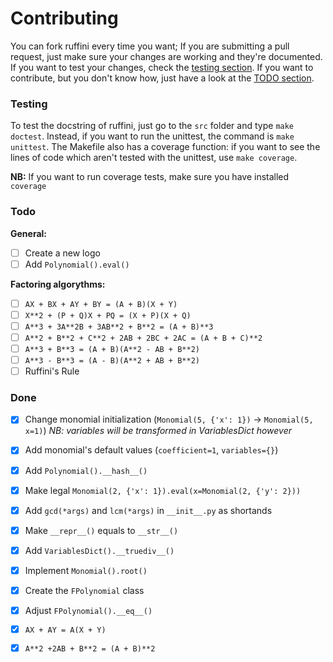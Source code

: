 # Contributing

You can fork ruffini every time you want; If you are submitting a pull request, just make sure your changes are working and they're documented.
If you want to test your changes, check the [testing section](#testing).
If you want to contribute, but you don't know how, just have a look at the [TODO section](#TODO).

### Testing

To test the docstring of ruffini, just go to the `src` folder and type `make doctest`.
Instead, if you want to run the unittest, the command is `make unittest`.
The Makefile also has a coverage function: if you want to see the lines of code which aren't tested with the unittest, use `make coverage`.

**NB:** If you want to run coverage tests, make sure you have installed `coverage`

### Todo

**General:**
- [ ] Create a new logo
- [ ] Add `Polynomial().eval()`

**Factoring algorythms:**
- [ ] `AX + BX + AY + BY = (A + B)(X + Y)`
- [ ] `X**2 + (P + Q)X + PQ = (X + P)(X + Q)`
- [ ] `A**3 + 3A**2B + 3AB**2 + B**2 = (A + B)**3`
- [ ] `A**2 + B**2 + C**2 + 2AB + 2BC + 2AC = (A + B + C)**2`
- [ ] `A**3 + B**3 = (A + B)(A**2 - AB + B**2)`
- [ ] `A**3 - B**3 = (A - B)(A**2 + AB + B**2)`
- [ ] Ruffini's Rule

### Done

- [X] Change monomial initialization (`Monomial(5, {'x': 1})` -> `Monomial(5, x=1)`) _NB: variables will be transformed in VariablesDict however_
- [X] Add monomial's default values (`coefficient=1`, `variables={}`)
- [X] Add `Polynomial().__hash__()`
- [X] Make legal `Monomial(2, {'x': 1}).eval(x=Monomial(2, {'y': 2}))`
- [X] Add `gcd(*args)` and `lcm(*args)` in `__init__.py` as shortands
- [X] Make `__repr__()` equals to `__str__()`

- [X] Add `VariablesDict().__truediv__()`
- [X] Implement `Monomial().root()`
- [X] Create the `FPolynomial` class
- [X] Adjust `FPolynomial().__eq__()`

- [X] `AX + AY = A(X + Y)`
- [X] `A**2 +2AB + B**2 = (A + B)**2`
